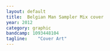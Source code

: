 ```yaml
---
layout: default
title:  Belgian Man Sampler Mix cover
year: 2012
category: graphic
bandcamp: 1093448104
tagline:    "Cover Art"
---
```

